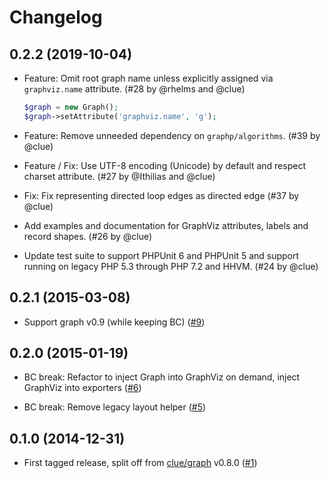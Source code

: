 # Changelog

## 0.2.2 (2019-10-04)

*   Feature: Omit root graph name unless explicitly assigned via `graphviz.name` attribute.
    (#28 by @rhelms and @clue)

    ```php
    $graph = new Graph();
    $graph->setAttribute('graphviz.name', 'g');
    ```

*   Feature: Remove unneeded dependency on `graphp/algorithms`.
    (#39 by @clue)

*   Feature / Fix: Use UTF-8 encoding (Unicode) by default and respect charset attribute.
    (#27 by @Ithilias and @clue)

*   Fix: Fix representing directed loop edges as directed edge
    (#37 by @clue)

*   Add examples and documentation for GraphViz attributes, labels and record shapes.
    (#26 by @clue)

*   Update test suite to support PHPUnit 6 and PHPUnit 5 and support running on legacy PHP 5.3 through PHP 7.2 and HHVM.
    (#24 by @clue)

## 0.2.1 (2015-03-08)

*   Support graph v0.9 (while keeping BC)
    ([#9](https://github.com/graphp/graphviz/pull/9))

## 0.2.0 (2015-01-19)

*   BC break: Refactor to inject Graph into GraphViz on demand, inject GraphViz into exporters
    ([#6](https://github.com/graphp/graphviz/pull/6))

*   BC break: Remove legacy layout helper
    ([#5](https://github.com/graphp/graphviz/pull/5))

## 0.1.0 (2014-12-31)

*   First tagged release, split off from [clue/graph](https://github.com/clue/graph) v0.8.0
    ([#1](https://github.com/graphp/graphviz/issues/1))
